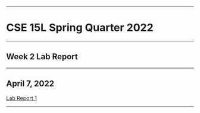 ***
# CSE 15L Spring Quarter 2022
***
## Week 2 Lab Report
***
## April 7, 2022
[Lab Report 1][1]

[1]: https://jsn3.github.io/cse15l-lab-reports/lab-report-1-week-2.htm
***
